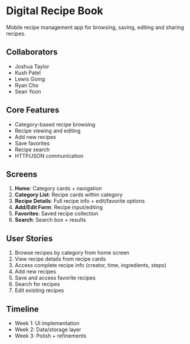 # Digital Recipe Book

Mobile recipe management app for browsing, saving, editing and sharing recipes.

## Collaborators
- Joshua Taylor
- Kush Patel
- Lewis Going
- Ryan Cho
- Sean Yoon

## Core Features
- Category-based recipe browsing
- Recipe viewing and editing
- Add new recipes 
- Save favorites
- Recipe search
- HTTP/JSON communication

## Screens
1. **Home**: Category cards + navigation
2. **Category List**: Recipe cards within category
3. **Recipe Details**: Full recipe info + edit/favorite options
4. **Add/Edit Form**: Recipe input/editing
5. **Favorites**: Saved recipe collection
6. **Search**: Search box + results

## User Stories
1. Browse recipes by category from home screen
2. View recipe details from recipe cards
3. Access complete recipe info (creator, time, ingredients, steps)
4. Add new recipes 
5. Save and access favorite recipes
6. Search for recipes
7. Edit existing recipes

## Timeline
- Week 1: UI implementation
- Week 2: Data/storage layer
- Week 3: Polish + refinements
